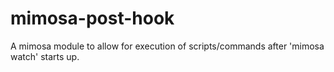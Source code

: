 mimosa-post-hook
================

A mimosa module to allow for execution of scripts/commands after 'mimosa watch' starts up.
